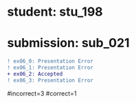 # student: stu_198
# submission: sub_021

```diff
! ex06_0: Presentation Error
! ex06_1: Presentation Error
+ ex06_2: Accepted
! ex06_3: Presentation Error
```
#incorrect=3
#correct=1
